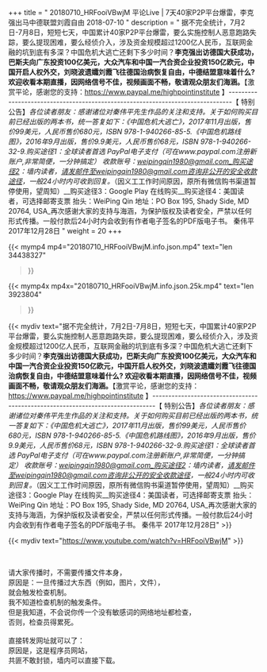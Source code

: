 +++
title = " 20180710_HRFooiVBwjM 平论Live | 7天40家P2P平台爆雷，李克强出马中德联盟刘霞自由 2018-07-10 "
description = " 据不完全统计，7月2日-7月8日，短短七天，中国累计40家P2P平台爆雷，要么实施控制人恶意跑路失踪，要么提现困难，要么经侦介入，涉及资金规模超过1200亿人民币，互联网金融的坑到底有多深？中国危机大逃亡还剩下多少时间？__李克强出访德国大获成功，巴斯夫向广东投资100亿美元，大众汽车和中国一汽合资企业投资150亿欧元，中国开启人权外交，刘晓波遗孀刘霞飞往德国治病恢复自由，中德结盟意味着什么? 欢迎收看本期直播，因网络信号不佳，视频画面不畅，敬请观众朋友们海涵。__【激赏平论，感谢您的支持：https://www.paypal.me/highpointinstitute 】_-------------------------------------------------------------------------------_【 特别公告】_各位读者朋友：_感谢诸位对秦伟平先生作品的关注和支持。_关于如何购买目前已经出版的两本书，统一答复如下：_《中国危机大逃亡》，2017年11月出版，售价99美元，人民币售价680元，ISBN 978-1-940266-85-5._《中国危机路线图》，2016年9月出版，售价9.9美元，人民币售价68元，ISBN 978-1-940266-32-9._购买途径1：全球读者首选 PayPal电子支付_（可在www.paypal.com注册新账户,非常简便，一分钟搞定）     收款账号：weipingqin1980@gmail.com_购买途径2：墙内读者，请发邮件至weipingqin1980@gmail.com咨询非公开的安全收款途径，一般24小时内可收到回复。_（因义工工作时间原因，原所有微信购书渠道暂停使用，望周知）__购买途径3：Google Play 在线购买__购买途径4：美国读者，可选择邮寄支票     抬头：WeiPing Qin     地址：PO Box 195, Shady Side, MD 20764, USA_再次感谢大家的支持与海涵，为保护版权及读者安全，严禁以任何形式传播。一般付款后24小时内会收到有作者电子签名的PDF版电子书。     秦伟平     2017年12月28日 "
weight = 20
+++

{{< mymp4 mp4="20180710_HRFooiVBwjM.info.json.mp4" 
text="len 34438327"
>}}

{{< mymp4x  mp4x="20180710_HRFooiVBwjM.info.json.25k.mp4"
text="len 3923804"
>}}


{{< mydiv text="据不完全统计，7月2日-7月8日，短短七天，中国累计40家P2P平台爆雷，要么实施控制人恶意跑路失踪，要么提现困难，要么经侦介入，涉及资金规模超过1200亿人民币，互联网金融的坑到底有多深？中国危机大逃亡还剩下多少时间？__李克强出访德国大获成功，巴斯夫向广东投资100亿美元，大众汽车和中国一汽合资企业投资150亿欧元，中国开启人权外交，刘晓波遗孀刘霞飞往德国治病恢复自由，中德结盟意味着什么? 欢迎收看本期直播，因网络信号不佳，视频画面不畅，敬请观众朋友们海涵。__【激赏平论，感谢您的支持：https://www.paypal.me/highpointinstitute 】_-------------------------------------------------------------------------------_【 特别公告】_各位读者朋友：_感谢诸位对秦伟平先生作品的关注和支持。_关于如何购买目前已经出版的两本书，统一答复如下：_《中国危机大逃亡》，2017年11月出版，售价99美元，人民币售价680元，ISBN 978-1-940266-85-5._《中国危机路线图》，2016年9月出版，售价9.9美元，人民币售价68元，ISBN 978-1-940266-32-9._购买途径1：全球读者首选 PayPal电子支付_（可在www.paypal.com注册新账户,非常简便，一分钟搞定）     收款账号：weipingqin1980@gmail.com_购买途径2：墙内读者，请发邮件至weipingqin1980@gmail.com咨询非公开的安全收款途径，一般24小时内可收到回复。_（因义工工作时间原因，原所有微信购书渠道暂停使用，望周知）__购买途径3：Google Play 在线购买__购买途径4：美国读者，可选择邮寄支票     抬头：WeiPing Qin     地址：PO Box 195, Shady Side, MD 20764, USA_再次感谢大家的支持与海涵，为保护版权及读者安全，严禁以任何形式传播。一般付款后24小时内会收到有作者电子签名的PDF版电子书。     秦伟平     2017年12月28日" >}}
<br>

{{< mydiv text="https://www.youtube.com/watch?v=HRFooiVBwjM" >}}


<br>

请大家传播时，不需要传播文件本身，<br>
原因是：一旦传播过大东西（例如，图片，文件），<br>
就会触发检查机制。<br>
我不知道检查机制的触发条件。<br>
但是我知道，不会说你传一个没有敏感词的网络地址都检查，<br>
否则，检查员得累死。<br><br>
直接转发网址就可以了：<br>
原因是，这是程序员网站，<br>
共匪不敢封锁，墙内可以直接下载。


